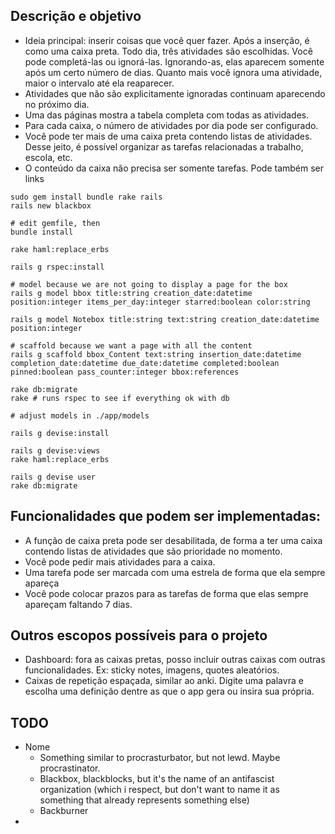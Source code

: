 ## Descrição e objetivo

- Ideia principal: inserir coisas que você quer fazer. Após a inserção, é como uma caixa preta. Todo dia, três atividades são escolhidas. Você pode completá-las ou ignorá-las. Ignorando-as, elas aparecem somente após um certo número de dias. Quanto mais você ignora uma atividade, maior o intervalo até ela reaparecer.
- Atividades que não são explicitamente ignoradas continuam aparecendo no próximo dia.
- Uma das páginas mostra a tabela completa com todas as atividades.
- Para cada caixa, o número de atividades por dia pode ser configurado.
- Você pode ter mais de uma caixa preta contendo listas de atividades. Desse jeito, é possível organizar as tarefas relacionadas a trabalho, escola, etc.
- O conteúdo da caixa não precisa ser somente tarefas. Pode também ser links

```
sudo gem install bundle rake rails
rails new blackbox

# edit gemfile, then
bundle install

rake haml:replace_erbs

rails g rspec:install

# model because we are not going to display a page for the box
rails g model bbox title:string creation_date:datetime position:integer items_per_day:integer starred:boolean color:string

rails g model Notebox title:string text:string creation_date:datetime position:integer

# scaffold because we want a page with all the content
rails g scaffold bbox_Content text:string insertion_date:datetime completion_date:datetime due_date:datetime completed:boolean pinned:boolean pass_counter:integer bbox:references

rake db:migrate
rake # runs rspec to see if everything ok with db

# adjust models in ./app/models

rails g devise:install

rails g devise:views
rake haml:replace_erbs

rails g devise user
rake db:migrate
``` 

## Funcionalidades que podem ser implementadas:

- A função de caixa preta pode ser desabilitada, de forma a ter uma caixa contendo listas de atividades que são prioridade no momento.
- Você pode pedir mais atividades para a caixa.
- Uma tarefa pode ser marcada com uma estrela de forma que ela sempre apareça
- Você pode colocar prazos para as tarefas de forma que elas sempre apareçam faltando 7 dias.

## Outros escopos possíveis para o projeto

- Dashboard: fora as caixas pretas, posso incluir outras caixas com outras funcionalidades. Ex: sticky notes, imagens, quotes aleatórios.
- Caixas de repetição espaçada, similar ao anki. Digite uma palavra e escolha uma definição dentre as que o app gera ou insira sua própria.


## TODO

- Nome
    - Something similar to procrasturbator, but not lewd. Maybe procrastinator.
    - Blackbox, blackblocks, but it's the name of an antifascist organization (which i respect, but don't want to name it as something that already represents something else)
    - Backburner
- 
